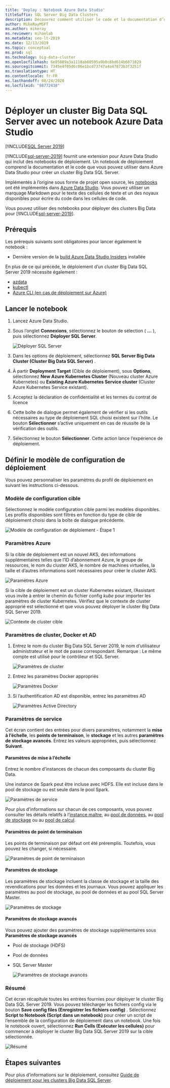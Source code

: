 ```yaml
---
title: 'Deploy : Notebook Azure Data Studio'
titleSuffix: SQL Server Big Data Clusters
description: Découvrez comment utiliser le code et la documentation d’un notebook à partir d’Azure Data Studio pour déployer un cluster Big Data SQL Server.
author: MikeRayMSFT
ms.author: mikeray
ms.reviewer: mihaelab
ms.metadata: seo-lt-2019
ms.date: 12/13/2019
ms.topic: conceptual
ms.prod: sql
ms.technology: big-data-cluster
ms.openlocfilehash: 6e85889a3a1118ab60595a9b0c6bd614b6071829
ms.sourcegitcommit: 7345e4f05d6c06e1bcd73747a4a47873b3f3251f
ms.translationtype: HT
ms.contentlocale: fr-FR
ms.lasthandoff: 08/24/2020
ms.locfileid: "88772438"
---
```

# <a name="deploy-sql-server-big-data-cluster-with-azure-data-studio-notebook"></a>Déployer un cluster Big Data SQL Server avec un notebook Azure Data Studio

[!INCLUDE[SQL Server 2019](../includes/applies-to-version/sqlserver2019.md)]

[!INCLUDE[sql-server-2019](../includes/sssqlv15-md.md)] fournit une extension pour Azure Data Studio qui inclut des notebooks de déploiement. Un notebook de déploiement comprend la documentation et le code que vous pouvez utiliser dans Azure Data Studio pour créer un cluster Big Data SQL Server.

Implémentés à l’origine sous forme de projet open source, les [notebooks](../azure-data-studio/notebooks-guidance.md) ont été implémentés dans [Azure Data Studio](../azure-data-studio/download-azure-data-studio.md?view=sql-server-ver15). Vous pouvez utiliser un marquage Markdown pour le texte des cellules de texte et un des noyaux disponibles pour écrire du code dans les cellules de code.

Vous pouvez utiliser des notebooks pour déployer des clusters Big Data pour [!INCLUDE[sql-server-2019](../includes/sssqlv15-md.md)].

## <a name="prerequisites"></a>Prérequis

Les prérequis suivants sont obligatoires pour lancer également le notebook :

* Dernière version de la [build Azure Data Studio Insiders](https://github.com/microsoft/azuredatastudio#try-out-the-latest-insiders-build-from-master) installée

En plus de ce qui précède, le déploiement d’un cluster Big Data SQL Server 2019 nécessite également :

* [azdata](deploy-install-azdata.md)
* [kubectl](https://kubernetes.io/docs/tasks/tools/install-kubectl/#install-kubectl-binary-using-native-package-management)
* [Azure CLI (en cas de déploiement sur Azure)](/cli/azure/install-azure-cli?view=azure-cli-latest)

## <a name="launch-the-notebook"></a>Lancer le notebook

1. Lancez Azure Data Studio.

2. Sous l’onglet **Connexions**, sélectionnez le bouton de sélection ( **...** ), puis sélectionnez **Déployer SQL Server**.

   ![Déployer SQL Server](media/notebooks-deploy/deploy-notebooks.png)

3. Dans les options de déploiement, sélectionnez **SQL Server Big Data Cluster (Cluster Big Data SQL Server)** .

4. À partir **Deployment Target** (Cible de déploiement), sous **Options**, sélectionnez **New Azure Kubernetes Cluster** (Nouveau cluster Azure Kubernetes) ou **Existing Azure Kubernetes Service cluster** (Cluster Azure Kubernetes Service existant).

5. Acceptez la déclaration de confidentialité et les termes du contrat de licence

6. Cette boîte de dialogue permet également de vérifier si les outils nécessaires au type de déploiement SQL choisi existent sur l’hôte. Le bouton **Sélectionner** s’active uniquement en cas de réussite de la vérification des outils.

7. Sélectionnez le bouton **Sélectionner**. Cette action lance l’expérience de déploiement.

## <a name="set-deployment-configuration-template"></a>Définir le modèle de configuration de déploiement

Vous pouvez personnaliser les paramètres du profil de déploiement en suivant les instructions ci-dessous.

### <a name="target-configuration-template"></a>Modèle de configuration cible

Sélectionnez le modèle configuration cible parmi les modèles disponibles. Les profils disponibles sont filtrés en fonction du type de cible de déploiement choisi dans la boîte de dialogue précédente.

   ![Modèle de configuration de déploiement - Étape 1](media/notebooks-deploy/deployment-configuration-template.png)

### <a name="azure-settings"></a>Paramètres Azure

Si la cible de déploiement est un nouvel AKS, des informations supplémentaires telles que l’ID d’abonnement Azure, le groupe de ressources, le nom du cluster AKS, le nombre de machines virtuelles, la taille et d’autres informations sont nécessaires pour créer le cluster AKS.

   ![Paramètres Azure](media/notebooks-deploy/azure-settings.png)

Si la cible de déploiement est un cluster Kubernetes existant, l’Assistant vous invite à entrer le chemin du fichier config *kube* pour importer les paramètres de cluster Kubernetes. Vérifiez que le contexte de cluster approprié est sélectionné et que vous pouvez déployer le cluster Big Data SQL Server 2019.

   ![Contexte de cluster cible](media/notebooks-deploy/target-cluster-context.png)

### <a name="cluster-docker-and-ad-settings"></a>Paramètres de cluster, Docker et AD

1. Entrez le nom du cluster Big Data SQL Server 2019, le nom d’utilisateur administrateur et le mot de passe correspondant.
Remarque : Le même compte est utilisé pour le contrôleur et SQL Server.

   ![Paramètres de cluster](media/notebooks-deploy/cluster-settings.png)

2. Entrez les paramètres Docker appropriés

   ![Paramètres Docker](media/notebooks-deploy/docker-settings.png)

3. Si l’authentification AD est disponible, entrez les paramètres AD

   ![Paramètres Active Directory](media/notebooks-deploy/active-directory-settings.png)

### <a name="service-settings"></a>Paramètres de service

Cet écran contient des entrées pour divers paramètres, notamment la **mise à l’échelle**, les **points de terminaison**, le **stockage** et les autres **paramètres de stockage avancés**. Entrez les valeurs appropriées, puis sélectionnez **Suivant**.

#### <a name="scale-settings"></a>Paramètres de mise à l’échelle

Entrez le nombre d’instances de chacun des composants du cluster Big Data.

Une instance de Spark peut être incluse avec HDFS. Elle est incluse dans le pool de stockage ou est seule dans le pool Spark.

   ![Paramètres de service](media/notebooks-deploy/service-settings.png)

Pour plus d’informations sur chacun de ces composants, vous pouvez consulter les détails relatifs à l’[instance maître](concept-master-instance.md), au [pool de données](concept-data-pool.md), au [pool de stockage](concept-storage-pool.md) ou au [pool de calcul](concept-compute-pool.md).

#### <a name="endpoint-settings"></a>Paramètres de point de terminaison

Les points de terminaison par défaut ont été préremplis. Toutefois, vous pouvez les changer, si nécessaire.

   ![Paramètres de point de terminaison](media/notebooks-deploy/endpoint-settings.png)

#### <a name="storage-settings"></a>Paramètres de stockage

Les paramètres de stockage incluent la classe de stockage et la taille des revendications pour les données et les journaux. Vous pouvez appliquer les paramètres au pool de stockage, au pool de données et au pool SQL Server Master.

   ![Paramètres de stockage](media/notebooks-deploy/storage-settings.png)

#### <a name="advanced-storage-settings"></a>Paramètres de stockage avancés

Vous pouvez ajouter des paramètres de stockage supplémentaires sous **Paramètres de stockage avancés**

* Pool de stockage (HDFS)
* Pool de données
* SQL Server Master

   ![Paramètres de stockage avancés](media/notebooks-deploy/advanced-storage-settings.png)

### <a name="summary"></a>Résumé

Cet écran récapitule toutes les entrées fournies pour déployer le cluster Big Data SQL Server 2019. Vous pouvez télécharger les fichiers config via le bouton **Save config files (Enregistrer les fichiers config)** . Sélectionnez **Script to Notebook (Script dans un notebook)** pour créer un script de l’ensemble de la configuration de déploiement dans un notebook. Une fois le notebook ouvert, sélectionnez **Run Cells (Exécuter les cellules)** pour commencer à déployer le cluster Big Data SQL Server 2019 sur la cible sélectionnée.

   ![Résumé](media/notebooks-deploy/deploy-sql-server-big-data-cluster-on-a-new-AKS-cluster.png)

## <a name="next-steps"></a>Étapes suivantes

Pour plus d’informations sur le déploiement, consultez [Guide de déploiement pour les clusters Big Data SQL Server](deployment-guidance.md).